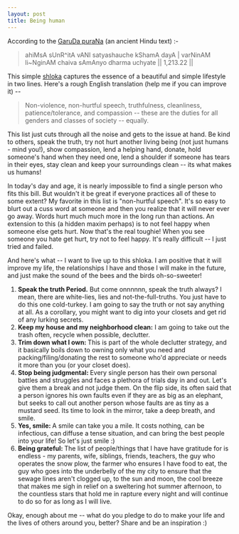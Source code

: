 ```yaml
---
layout: post
title: Being human 
---
```

According to the <a href="http://sacred-texts.com/hin/gpu/index.htm" target="_blank">GaruDa puraNa</a> (an ancient Hindu text) :-
<blockquote>
ahiMsA sUnR^itA vANI satyashauche kShamA dayA |
varNinAM li~NginAM chaiva sAmAnyo dharma uchyate || 1,213.22 ||
</blockquote>
This simple <a href="http://en.wikipedia.org/wiki/Shloka" target="_blank">shloka</a> captures the essence of a beautiful and simple lifestyle in two lines. Here's a rough English translation (help me if you can improve it) --
<blockquote>
Non-violence, non-hurtful speech, truthfulness, cleanliness, patience/tolerance, and compassion  -- these are the duties for all genders and classes of society -- equally.
</blockquote>

This list just cuts through all the noise and gets to the issue at hand. Be kind to others, speak the truth, try not hurt another living being (not just humans - mind you!), show compassion, lend a helping hand, donate, hold someone's hand when they need one, lend a shoulder if someone has tears in their eyes, stay clean and keep your surroundings clean -- its what makes us humans!

In today's day and age, it is nearly impossible to find a single person who fits this bill. But wouldn't it be great if everyone practices all of these to some extent? My favorite in this list is "non-hurtful speech". It's so easy to blurt out a cuss word at someone and then you realize that it will never ever go away. Words hurt much much more in the long run than actions. An extension to this (a hidden maxim perhaps) is to not feel happy when someone else gets hurt. Now that's the real toughie! When you see someone you hate get hurt, try not to feel happy. It's really difficult -- I just tried and failed.

And here's what -- I want to live up to this shloka. I am positive that it will improve my life, the relationships I have and those I will make in the future, and just make the sound of the bees and the birds oh-so-sweeter!
<ol>
	<li><strong>Speak the truth Period.</strong> But come onnnnnn, speak the truth always? I mean, there are white-lies, lies and not-the-full-truths. You just have to do this one cold-turkey. I am going to say the truth or not say anything at all. As a corollary, you might want to dig into your closets and get rid of any lurking secrets.</li>
	<li><strong>Keep my house and my neighborhood clean:</strong> I am going to take out the trash often, recycle when possible, declutter.</li>
	<li><strong>Trim down what I own: </strong>This is part of the whole declutter strategy, and it basically boils down to owning only what you need and packing/filing/donating the rest to someone who'd appreciate or needs it more than you (or your closet does).</li>
	<li><strong>Stop being judgmental: </strong>Every single person has their own personal battles and struggles and faces a plethora of trials day in and out. Let's give them a break and not judge them. On the flip side, its often said that a person ignores his own faults even if they are as big as an elephant, but seeks to call out another person whose faults are as tiny as a mustard seed. Its time to look in the mirror, take a deep breath, and smile.</li>
	<li><strong>Yes, smile: </strong>A smile can take you a mile. It costs nothing, can be infectious, can diffuse a tense situation, and can bring the best people into your life! So let's just smile :)</li>
	<li><strong>Being grateful: </strong>The list of people/things that I have have gratitude for is endless - my parents, wife, siblings, friends, teachers, the guy who operates the snow plow, the farmer who ensures I have food to eat, the guy who goes into the underbelly of the my city to ensure that the sewage lines aren't clogged up, to the sun and moon, the cool breeze that makes me sigh in relief on a sweltering hot summer afternoon, to the countless stars that hold me in rapture every night and will continue to do so for as long as I will live.</li>
</ol>
Okay, enough about me -- what do you pledge to do to make your life and the lives of others around you, better? Share and be an inspiration :)
